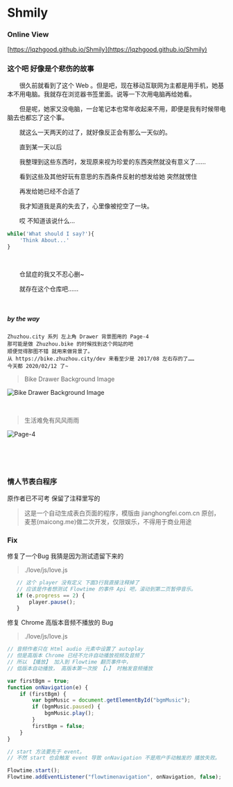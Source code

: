# Shmily

### Online View
[https://lqzhgood.github.io/Shmily](https://lqzhgood.github.io/Shmily)

### 这个吧 好像是个悲伤的故事

<p style="text-indent:2em;">很久前就看到了这个 Web 。但是吧，现在移动互联网为主都是用手机，她基本不用电脑。我就存在浏览器书签里面。说等一下次用电脑再给她看。 </p>
<p style="text-indent:2em;">但是呢，她家又没电脑，一台笔记本也常年收起来不用，即便是我有时候带电脑去也都忘了这个事。 </p>
<p style="text-indent:2em;">就这么一天两天的过了，就好像反正会有那么一天似的。 </p>
<p style="text-indent:2em;">直到某一天以后</p>
<p style="text-indent:2em;">我整理到这些东西时，发现原来视为珍爱的东西突然就没有意义了…… </p>
<p style="text-indent:2em;">看到这些及其他好玩有意思的东西条件反射的想发给她 突然就愣住 </p>
<p style="text-indent:2em;">再发给她已经不合适了 </p>
<p style="text-indent:2em;">我才知道我是真的失去了，心里像被挖空了一块。 </p>
<p style="text-indent:2em;">哎 不知道该说什么... </p>

```javascript
while('What should I say?'){
    'Think About...'
}
```

<br/>
<p style="text-indent:2em;">仓鼠症的我又不忍心删~ </p>
<p style="text-indent:2em;">就存在这个仓库吧……</p>
<br/>

##### by the way
```
Zhuzhou.city 系列 左上角 Drawer 背景图用的 Page-4
那可能是做 Zhuzhou.bike 的时候找到这个网站的吧
顺便觉得那图不错 就用来做背景了。
从 https://bike.zhuzhou.city/dev 来看至少是 2017/08 左右存的了……
今天都 2020/02/12 了~
```
> Bike Drawer Background Image

![Bike Drawer Background Image](https://lqzhgood.github.io/Shmily/other/bikebg.jpg)

<br/>

> 生活难免有风风雨雨

![Page-4](https://lqzhgood.github.io/Shmily/love/img/iali51.jpg)






<br/><br/><br/>

### 情人节表白程序
原作者已不可考 保留了注释里写的
> 这是一个自动生成表白页面的程序，模版由 jianghongfei.com.cn 原创，麦葱(maicong.me)做二次开发，仅限娱乐，不得用于商业用途

### Fix
修复了一个Bug 我猜是因为测试遗留下来的
> ./love/js/love.js
```javascript
   // 这个 player 没有定义 下面3行我直接注释掉了
   // 应该是作者想测试 Flowtime 的事件 Api 吧，滚动到第二页暂停音乐。
   if (e.progress == 2) {
       player.pause();
   }
```

修复 Chrome 高版本音频不播放的 Bug
> ./love/js/love.js
```javascript
// 音频作者只在 Html audio 元素中设置了 autoplay
// 但是高版本 Chrome 已经不允许自动播放视频及音频了
// 所以 【播放】 加入到 Flowtime 翻页事件中，
// 低版本自动播放， 高版本第一次按 【↓】 时触发音频播放

var firstBgm = true;
function onNavigation(e) {
    if (firstBgm) {
        var bgmMusic = document.getElementById("bgmMusic");
        if (bgmMusic.paused) {
            bgmMusic.play();
        }
        firstBgm = false;
    }
}

// start 方法要先于 event。
// 不然 start 也会触发 event 导致 onNavigation 不是用户手动触发的 播放失败。

Flowtime.start();
Flowtime.addEventListener("flowtimenavigation", onNavigation, false);
```
